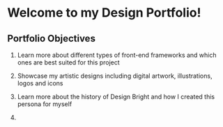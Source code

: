 # Welcome to my Design Portfolio!


## Portfolio Objectives
1. Learn more about different types of front-end frameworks and which ones are best suited for this project

2. Showcase my artistic designs including digital artwork, illustrations, logos and icons

3. Learn more about the history of Design Bright and how I created this persona for myself

4. 
